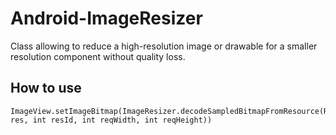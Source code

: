 # Android-ImageResizer
Class allowing to reduce a high-resolution image or drawable for a smaller resolution component without quality loss.

## How to use

```
ImageView.setImageBitmap(ImageResizer.decodeSampledBitmapFromResource(Resources res, int resId, int reqWidth, int reqHeight))
```
